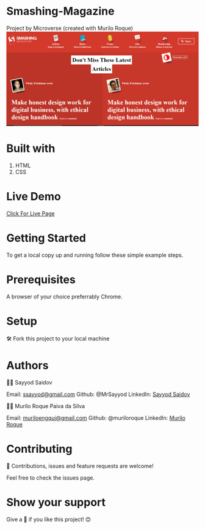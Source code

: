 # Smashing-Magazine
Project by Microverse (created with Murilo Roque)
![Smashing Magazine](/images/screenshot.png)

# Built with
1. HTML
2. CSS

# Live Demo 
[Click For Live Page](https://rawcdn.githack.com/MrSayyod/Smashing-Magazine/660ade458f153856d4fb78d67e377af80d66b8c7/index.html)

# Getting Started
To get a local copy up and running follow these simple example steps.

# Prerequisites
A browser of your choice preferrably Chrome.

# Setup
:hammer_and_wrench: Fork this project to your local machine

# Authors
:man_technologist: Sayyod Saidov

Email: ssayyod@gmail.com
Github: @MrSayyod
LinkedIn: [Sayyod Saidov](https://www.linkedin.com/in/sayyod-saidov-507b0818b)

:man_technologist: Murilo Roque Paiva da Silva

Email: muriloengqui@gmail.com
Github: @muriloroque
LinkedIn: [Murilo Roque](https://www.linkedin.com/in/murilo-roque-b1268741/)

# Contributing
:handshake: Contributions, issues and feature requests are welcome!

Feel free to check the issues page.

# Show your support
Give a :star2: if you like this project! :blush:
